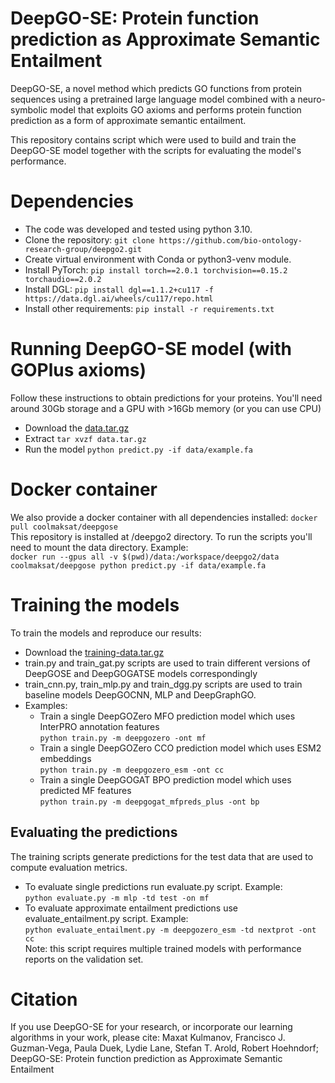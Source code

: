 # DeepGO-SE: Protein function prediction as Approximate Semantic Entailment

DeepGO-SE, a novel method which predicts GO functions from protein
sequences using a pretrained large language model combined with a
neuro-symbolic model that exploits GO axioms and performs protein
function prediction as a form of approximate semantic entailment.

This repository contains script which were used to build and train the
DeepGO-SE model together with the scripts for evaluating the model's
performance.

# Dependencies
* The code was developed and tested using python 3.10.
* Clone the repository: `git clone https://github.com/bio-ontology-research-group/deepgo2.git`
* Create virtual environment with Conda or python3-venv module. 
* Install PyTorch: `pip install torch==2.0.1 torchvision==0.15.2 torchaudio==2.0.2`
* Install DGL: `pip install dgl==1.1.2+cu117 -f https://data.dgl.ai/wheels/cu117/repo.html`
* Install other requirements:
  `pip install -r requirements.txt`


# Running DeepGO-SE model (with GOPlus axioms)
Follow these instructions to obtain predictions for your proteins. You'll need
around 30Gb storage and a GPU with >16Gb memory (or you can use CPU)
* Download the [data.tar.gz](https://deepgo.cbrc.kaust.edu.sa/data/deepgo2/data.tar.gz)
* Extract `tar xvzf data.tar.gz`
* Run the model `python predict.py -if data/example.fa`


# Docker container
We also provide a docker container with all dependencies installed:
`docker pull coolmaksat/deepgose` \
This repository is installed at /deepgo2 directory. To run the scripts you'll
need to mount the data directory. Example: \
`docker run --gpus all -v $(pwd)/data:/workspace/deepgo2/data coolmaksat/deepgose python predict.py -if data/example.fa`


# Training the models
To train the models and reproduce our results:
* Download the [training-data.tar.gz](https://deepgo.cbrc.kaust.edu.sa/data/deepgo2/training-data.tar.gz)
* train.py and train_gat.py scripts are used to train different versions of
  DeepGOSE and DeepGOGATSE models correspondingly
* train_cnn.py, train_mlp.py and train_dgg.py scripts are used to train
  baseline models DeepGOCNN, MLP and DeepGraphGO.
* Examples:
  - Train a single DeepGOZero MFO prediction model which uses InterPRO annotation features \
    `python train.py -m deepgozero -ont mf`
  - Train a single DeepGOZero CCO prediction model which uses ESM2 embeddings \
    `python train.py -m deepgozero_esm -ont cc`
  - Train a single DeepGOGAT BPO prediction model which uses predicted MF features \
    `python train.py -m deepgogat_mfpreds_plus -ont bp`
    
    
## Evaluating the predictions
The training scripts generate predictions for the test data that are used
to compute evaluation metrics.
* To evaluate single predictions run evaluate.py script. Example: \
  `python evaluate.py -m mlp -td test -on mf`
* To evaluate approximate entailment predictions use evaluate_entailment.py
  script. Example: \
  `python evaluate_entailment.py -m deepgozero_esm -td nextprot -ont cc` \
  Note: this script requires multiple trained models with performance reports
  on the validation set.
# Citation

If you use DeepGO-SE for your research, or incorporate our learning
algorithms in your work, please cite: Maxat Kulmanov, Francisco
J. Guzman-Vega, Paula Duek, Lydie Lane, Stefan T. Arold, Robert
Hoehndorf; DeepGO-SE: Protein function prediction as Approximate
Semantic Entailment
